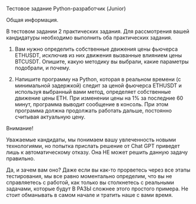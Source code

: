 Тестовое задание Python-разработчик (Junior)  

Общая информация.

В тестовом задании 2 практических задания. 
Для рассмотрения вашей кандидатуры необходимо выполнить оба практических задания. 


1. Вам нужно определить собственные движения цены фьючерса ETHUSDT, исключив из них движения вызванные влиянием цены BTCUSDT. Опишите, какую методику вы выбрали, какие параметры подобрали, и почему.

2. Напишите программу на Python, которая в реальном времени (с минимальной задержкой) следит за ценой фьючерса ETHUSDT и используя выбранный вами метод, определяет собственные движение цены ETH. При изменении цены на 1% за последние 60 минут, программа выводит сообщение в консоль. При этом программа должна продолжать работать дальше, постоянно считывая актуальную цену.


Внимание! 

Уважаемые кандидаты, мы понимаем вашу увлеченность новыми технологиями, но попытка прислать решение от Chat GPT приведет лишь к автоматическому отказу. Она НЕ может решить данную задачу правильно. 

Да, и зачем вам оно? Даже если вы как-то прорветесь через все этапы тестирования, мы все равно моментально определим, что вы не справляетесь с работой, как только вы столкнетесь с реальными задачами, которые будут В РАЗЫ сложнее этого простого примера. Не стоит обманывать в самом начале и тратить наше с вами время.


